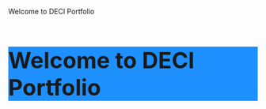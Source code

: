<!DOCTYPE html>
<html lang="en-US">
<head>
  <meta charset="utf-8" />
  <body>
    <title>Welcome to DECI Portfolio</title>
  <p>Welcome to DECI Portfolio</p>
<h1 style="background-color:DodgerBlue;">Welcome to DECI Portfolio</h1>
<style>
h1 {font-size: 45px;}
<h1>Welcome to DECI Portfolio</h1>  
